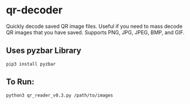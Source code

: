 # qr-decoder
Quickly decode saved QR image files. Useful if you need to mass decode QR images that you have saved. Supports PNG, JPG, JPEG, BMP, and GIF.
## Uses pyzbar Library
`pip3 install pyzbar`
## To Run:
`python3 qr_reader_v0.3.py /path/to/images`
